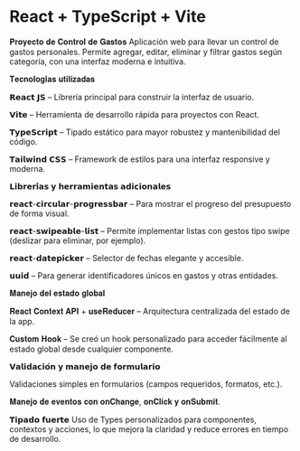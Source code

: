 # React + TypeScript + Vite

𝐏𝐫𝐨𝐲𝐞𝐜𝐭𝐨 𝐝𝐞 𝐂𝐨𝐧𝐭𝐫𝐨𝐥 𝐝𝐞 𝐆𝐚𝐬𝐭𝐨𝐬
Aplicación web para llevar un control de gastos personales. Permite agregar, editar, eliminar y filtrar gastos según categoría, con una interfaz moderna e intuitiva.

𝐓𝐞𝐜𝐧𝐨𝐥𝐨𝐠𝐢́𝐚𝐬 𝐮𝐭𝐢𝐥𝐢𝐳𝐚𝐝𝐚𝐬

𝗥𝗲𝗮𝗰𝘁 𝗝𝗦 – Librería principal para construir la interfaz de usuario.

𝗩𝗶𝘁𝗲 – Herramienta de desarrollo rápida para proyectos con React.

𝗧𝘆𝗽𝗲𝗦𝗰𝗿𝗶𝗽𝘁 – Tipado estático para mayor robustez y mantenibilidad del código.

𝗧𝗮𝗶𝗹𝘄𝗶𝗻𝗱 𝗖𝗦𝗦 – Framework de estilos para una interfaz responsive y moderna.

𝗟𝗶𝗯𝗿𝗲𝗿𝗶́𝗮𝘀 𝘆 𝗵𝗲𝗿𝗿𝗮𝗺𝗶𝗲𝗻𝘁𝗮𝘀 𝗮𝗱𝗶𝗰𝗶𝗼𝗻𝗮𝗹𝗲𝘀

𝗿𝗲𝗮𝗰𝘁-𝗰𝗶𝗿𝗰𝘂𝗹𝗮𝗿-𝗽𝗿𝗼𝗴𝗿𝗲𝘀𝘀𝗯𝗮𝗿  – Para mostrar el progreso del presupuesto de forma visual.

𝗿𝗲𝗮𝗰𝘁-𝘀𝘄𝗶𝗽𝗲𝗮𝗯𝗹𝗲-𝗹𝗶𝘀𝘁 – Permite implementar listas con gestos tipo swipe (deslizar para eliminar, por ejemplo).

𝗿𝗲𝗮𝗰𝘁-𝗱𝗮𝘁𝗲𝗽𝗶𝗰𝗸𝗲𝗿 – Selector de fechas elegante y accesible.

𝘂𝘂𝗶𝗱 – Para generar identificadores únicos en gastos y otras entidades.

𝐌𝐚𝐧𝐞𝐣𝐨 𝐝𝐞𝐥 𝐞𝐬𝐭𝐚𝐝𝐨 𝐠𝐥𝐨𝐛𝐚𝐥

𝐑𝐞𝐚𝐜𝐭 𝐂𝐨𝐧𝐭𝐞𝐱𝐭 𝐀𝐏𝐈 + 𝐮𝐬𝐞𝐑𝐞𝐝𝐮𝐜𝐞𝐫  – Arquitectura centralizada del estado de la app.

𝐂𝐮𝐬𝐭𝐨𝐦 𝐇𝐨𝐨𝐤 – Se creó un hook personalizado para acceder fácilmente al estado global desde cualquier componente.

𝗩𝗮𝗹𝗶𝗱𝗮𝗰𝗶𝗼́𝗻 𝘆 𝗺𝗮𝗻𝗲𝗷𝗼 𝗱𝗲 𝗳𝗼𝗿𝗺𝘂𝗹𝗮𝗿𝗶𝗼

Validaciones simples en formularios (campos requeridos, formatos, etc.).

𝐌𝐚𝐧𝐞𝐣𝐨 𝐝𝐞 𝐞𝐯𝐞𝐧𝐭𝐨𝐬 𝐜𝐨𝐧 𝐨𝐧𝐂𝐡𝐚𝐧𝐠𝐞, 𝐨𝐧𝐂𝐥𝐢𝐜𝐤 𝐲 𝐨𝐧𝐒𝐮𝐛𝐦𝐢𝐭.

𝗧𝗶𝗽𝗮𝗱𝗼 𝗳𝘂𝗲𝗿𝘁𝗲
Uso de Types personalizados para componentes, contextos y acciones, lo que mejora la claridad y reduce errores en tiempo de desarrollo.

